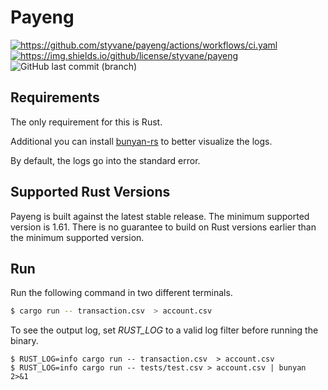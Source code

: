 Payeng
======

[<img alt="https://github.com/styvane/payeng/actions/workflows/ci.yaml" src="https://img.shields.io/github/workflow/status/styvane/payeng/CI/main">](https://github.com/styvane/payeng/actions/workflows/ci.yaml) [<img alt="https://img.shields.io/github/license/styvane/payeng" src="https://img.shields.io/github/license/styvane/payeng">](LICENSE.txt) ![GitHub last commit (branch)](https://img.shields.io/github/last-commit/styvane/payeng/main)


Requirements
------------
The only requirement for this is Rust.

Additional you can install [bunyan-rs](https://crates.io/crates/bunyan) to better visualize the logs.

By default, the logs go into the standard error.

Supported Rust Versions
--------------------------
Payeng is built against the latest stable release. The minimum supported version is 1.61.
There is no guarantee to build on Rust versions earlier than the minimum supported version.

Run
---
Run the following command in two different terminals.

```bash
$ cargo run -- transaction.csv  > account.csv
```

To see the output log, set *RUST_LOG* to a valid log filter before running the binary.

```
$ RUST_LOG=info cargo run -- transaction.csv  > account.csv 
$ RUST_LOG=info cargo run -- tests/test.csv > account.csv | bunyan 2>&1
```